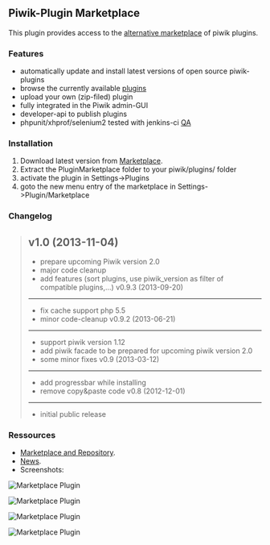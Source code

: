 ## Piwik-Plugin Marketplace
 
This plugin provides access to the [alternative marketplace](http://plugin.suenkel.org) of piwik plugins. 

### Features

- automatically update and install latest versions of open source piwik-plugins    
- browse the currently available [plugins](http://plugin.suenkel.org/plugin)
- upload your own (zip-filed) plugin
- fully integrated in the Piwik admin-GUI
- developer-api to publish plugins
- phpunit/xhprof/selenium2 tested with jenkins-ci [QA](http://plugin.suenkel.org/blog/index.php/2012/12/qa-piwik-plugin-installer/)

### Installation

1. Download latest version from [Marketplace](http://plugin.suenkel.org/).
2. Extract the PluginMarketplace folder to your piwik/plugins/ folder
3. activate the plugin in Settings->Plugins 
4. goto the new menu entry of the marketplace in Settings->Plugin/Marketplace  

### Changelog

> v1.0    (2013-11-04)
> -------------------
>  * prepare upcoming Piwik version 2.0
>  * major code cleanup
>  * add features  (sort plugins, use piwik_version as filter of compatible plugins,...)
> v0.9.3   (2013-09-20)
> -------------------
>  * fix cache support php 5.5
>  * minor code-cleanup
> v0.9.2   (2013-06-21)
> -------------------
>  * support piwik version 1.12
>  * add piwik facade to be prepared for upcoming piwik version 2.0
>  * some minor fixes
> v0.9   (2013-03-12)
> -------------------
>  * add progressbar while installing
>  * remove copy&paste code
> v0.8   (2012-12-01)
> -------------------
>  * initial public release


### Ressources

   * [Marketplace and Repository](http://plugin.suenkel.org).
   * [News](http://plugin.suenkel.org/blog).
   * Screenshots:

![Marketplace Plugin](http://plugin.suenkel.org/wordpress/wp-content/uploads/2012/12/manage_pluginupdate-300x195.png)

![Marketplace Plugin](http://plugin.suenkel.org/wordpress/wp-content/uploads/2012/12/browse_pluginupdate-300x154.png)
  
![Marketplace Plugin](http://plugin.suenkel.org/wordpress/wp-content/uploads/2012/12/calendar_pluginupdate-300x125.png)

![Marketplace Plugin](http://plugin.suenkel.org/wordpress/wp-content/uploads/2012/12/advanced_settings_pluginupdate-300x183.png)
